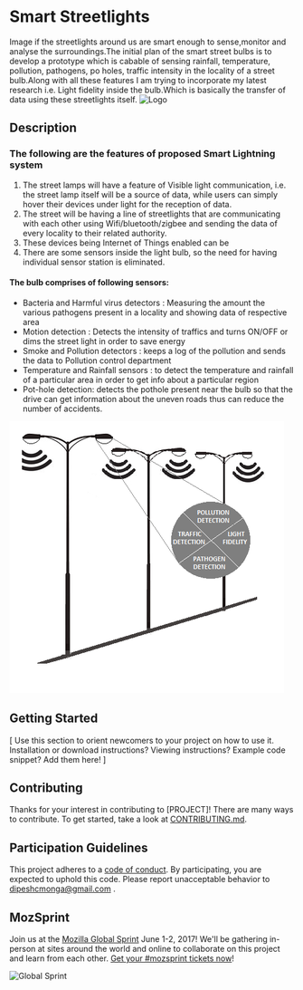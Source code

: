 # Smart Streetlights

Image if the streetlights around us are smart enough to sense,monitor and analyse the surroundings.The initial plan of the smart street bulbs is to develop a prototype which is cabable of sensing rainfall, temperature, pollution, pathogens, po holes, traffic intensity  in the locality of a street bulb.Along with all these features I am trying to incorporate my latest research i.e. Light fidelity inside the bulb.Which is basically the transfer of data using these streetlights itself. 
![Logo](https://image.freepik.com/free-vector/creative-light-bulb_23-2147518001.jpg)

## Description
### The following are the features of proposed Smart Lightning system </br>
1.	The street lamps will have a feature of Visible light communication, i.e. the street lamp itself will be a source of data, while users can simply hover their devices under light for the reception of data.</br>
2.	The street will be having a line of streetlights that are communicating with each other using Wifi/bluetooth/zigbee and sending the data of every locality to their related authority.</br>
3.	These devices being Internet of Things enabled can be </br>
4.	There are some sensors inside the light bulb, so the need for having individual sensor station is eliminated.</br>
#### The bulb comprises of following sensors:</br>
-	Bacteria and Harmful virus detectors : Measuring the amount the various pathogens present in a locality and showing data of respective area</br>
-	Motion detection : Detects the intensity of traffics and turns ON/OFF or dims the street light in order to save energy</br>
-	Smoke and Pollution detectors : keeps a log of the pollution and sends the data to Pollution control department</br>
-	Temperature and Rainfall sensors : to detect the temperature and rainfall of a particular area in order to get info about a particular region</br>
-	Pot-hole detection: detects the pothole present near the bulb so that the drive can get information about the uneven roads thus can reduce the number of accidents.</br>

![Block Diagram](https://raw.githubusercontent.com/dimonga/Smart-Street-Bulbs/5062f376dbdcc187ddfdae62c0c3d98ea6a52f55/1.png)


## Getting Started

[ Use this section to orient newcomers to your project on how to use it. Installation or download instructions? Viewing instructions? Example code snippet? Add them here! ]

## Contributing

Thanks for your interest in contributing to [PROJECT]! There are many ways to contribute. To get started, take a look at [CONTRIBUTING.md](CONTRIBUTING.md).

## Participation Guidelines

This project adheres to a [code of conduct](CODE_OF_CONDUCT.md). By participating, you are expected to uphold this code. Please report unacceptable behavior to dipeshcmonga@gmail.com .

## MozSprint

Join us at the [Mozilla Global Sprint](http://mozilla.github.io/global-sprint/) June 1-2, 2017! We'll be gathering in-person at sites around the world and online to collaborate on this project and learn from each other. [Get your #mozsprint tickets now](http://mozilla.github.io/global-sprint/)!

![Global Sprint](https://cloud.githubusercontent.com/assets/617994/24632585/b2b07dcc-1892-11e7-91cf-f9e473187cf7.png)
